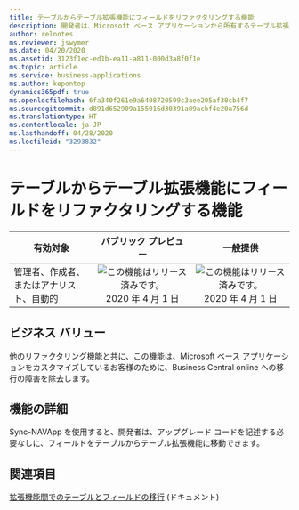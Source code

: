 ```yaml
---
title: テーブルからテーブル拡張機能にフィールドをリファクタリングする機能
description: 開発者は、Microsoft ベース アプリケーションから所有するテーブル拡張機能にカスタマイズをリファクタリングできます
author: relnotes
ms.reviewer: jswymer
ms.date: 04/20/2020
ms.assetid: 3123f1ec-ed1b-ea11-a811-000d3a8f0f1e
ms.topic: article
ms.service: business-applications
ms.author: kepontop
dynamics365pdf: true
ms.openlocfilehash: 6fa340f261e9a6408720599c3aee205af30cb4f7
ms.sourcegitcommit: d891d652909a155016d30391a09acbf4e20a756d
ms.translationtype: HT
ms.contentlocale: ja-JP
ms.lasthandoff: 04/28/2020
ms.locfileid: "3293832"
---
```

# <a name="ability-to-refactor-a-field-from-a-table-to-a-table-extension"></a>テーブルからテーブル拡張機能にフィールドをリファクタリングする機能


| 有効対象    |  パブリック プレビュー | 一般提供 | 
| ---------- | :----------: |:----------: |
|管理者、作成者、またはアナリスト、自動的|![この機能はリリース済みです。](/dynamics365-release-plan/media/green-checkmark.png "この機能はリリース済みです。") 2020 年 4 月 1 日| ![この機能はリリース済みです。](/dynamics365-release-plan/media/green-checkmark.png "この機能はリリース済みです。") 2020 年 4 月 1 日|


## <a name="business-value"></a>ビジネス バリュー
<!-- bv start -->
他のリファクタリング機能と共に、この機能は、Microsoft ベース アプリケーションをカスタマイズしているお客様のために、Business Central online への移行の障害を除去します。
<!-- bv end -->



## <a name="feature-details"></a>機能の詳細
<!--feature detail start -->
Sync-NAVApp を使用すると、開発者は、アップグレード コードを記述する必要なしに、フィールドをテーブルからテーブル拡張機能に移動できます。
<!--feature detail end -->










## <a name="see-also"></a>関連項目

<!--docs start-->
[拡張機能間でのテーブルとフィールドの移行](https://docs.microsoft.com/dynamics365/business-central/dev-itpro/developer/devenv-migrate-table-fields) (ドキュメント)
<!--docs end-->
